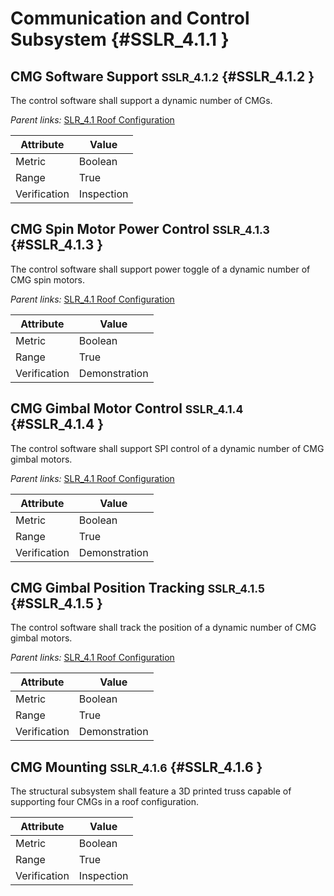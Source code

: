 # Communication and Control Subsystem {#SSLR_4.1.1 }

## CMG Software Support <small>SSLR_4.1.2</small> {#SSLR_4.1.2 }

The control software shall support a dynamic number of CMGs.

*Parent links:* [SLR_4.1 Roof Configuration](SLR_4.html#SLR_4.1)

| Attribute | Value |
| --------- | ----- |
| Metric | Boolean |
| Range | True |
| Verification | Inspection |


## CMG Spin Motor Power Control <small>SSLR_4.1.3</small> {#SSLR_4.1.3 }

The control software shall support power toggle of a dynamic number of CMG spin motors.

*Parent links:* [SLR_4.1 Roof Configuration](SLR_4.html#SLR_4.1)

| Attribute | Value |
| --------- | ----- |
| Metric | Boolean |
| Range | True |
| Verification | Demonstration |


## CMG Gimbal Motor Control <small>SSLR_4.1.4</small> {#SSLR_4.1.4 }

The control software shall support SPI control of a dynamic number of CMG gimbal motors.

*Parent links:* [SLR_4.1 Roof Configuration](SLR_4.html#SLR_4.1)

| Attribute | Value |
| --------- | ----- |
| Metric | Boolean |
| Range | True |
| Verification | Demonstration |


## CMG Gimbal Position Tracking <small>SSLR_4.1.5</small> {#SSLR_4.1.5 }

The control software shall track the position of a dynamic number of CMG gimbal motors.

*Parent links:* [SLR_4.1 Roof Configuration](SLR_4.html#SLR_4.1)

| Attribute | Value |
| --------- | ----- |
| Metric | Boolean |
| Range | True |
| Verification | Demonstration |


## CMG Mounting <small>SSLR_4.1.6</small> {#SSLR_4.1.6 }

The structural subsystem shall feature a 3D printed truss capable of supporting four CMGs in a roof configuration.

| Attribute | Value |
| --------- | ----- |
| Metric | Boolean |
| Range | True |
| Verification | Inspection |



